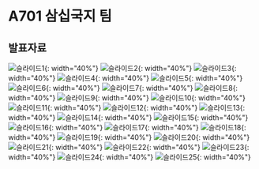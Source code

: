 # A701 삼십국지 팀

## 발표자료

![슬라이드1](/uploads/b9af7e48c9a1344e2740391f5f0b3af5/슬라이드1.JPG){: width="40%"}
![슬라이드2](/uploads/a2871c432f6da03272f7824c5e7cb195/슬라이드2.JPG){: width="40%"}
![슬라이드3](/uploads/8b2e9e9fb6e68a012ec5093e77307458/슬라이드3.JPG){: width="40%"}
![슬라이드4](/uploads/3155b4627a9089aad8f98cd233f2381e/슬라이드4.JPG){: width="40%"}
![슬라이드5](/uploads/7c091b9eae9494317e88c068e861aa31/슬라이드5.JPG){: width="40%"}
![슬라이드6](/uploads/00afbd25eb1b165d71505aba98b7d51c/슬라이드6.JPG){: width="40%"}
![슬라이드7](/uploads/9b5ed4f78671354a0e973b3a598fbcb1/슬라이드7.JPG){: width="40%"}
![슬라이드8](/uploads/396b15c4f4f80c053ad25e438a1963ab/슬라이드8.JPG){: width="40%"}
![슬라이드9](/uploads/5e8b357dc92984024332070ffd0e49ce/슬라이드9.JPG){: width="40%"}
![슬라이드10](/uploads/c421fcea40c3e5f04838ac3bee049d78/슬라이드10.JPG){: width="40%"}
![슬라이드11](/uploads/b6722931278d3d3fedd2aa1a29cc77a9/슬라이드11.JPG){: width="40%"}
![슬라이드12](/uploads/028e1a890f1638fcce359f1484ce9f46/슬라이드12.JPG){: width="40%"}
![슬라이드13](/uploads/2dc7d6d8da97afd274407215f9978db9/슬라이드13.JPG){: width="40%"}
![슬라이드14](/uploads/8f33a61283ea74999fc7f413b1691c8e/슬라이드14.JPG){: width="40%"}
![슬라이드15](/uploads/7a0c5408b44a7cd15573f64ee3b7ec28/슬라이드15.JPG){: width="40%"}
![슬라이드16](/uploads/e23750df7b2f1a67a77119a0c05c7320/슬라이드16.JPG){: width="40%"}
![슬라이드17](/uploads/98145f14df33c4bf1e45a906d90bf451/슬라이드17.JPG){: width="40%"}
![슬라이드18](/uploads/d7815395968c8036867593938ccb8ffe/슬라이드18.JPG){: width="40%"}
![슬라이드19](/uploads/434d5c631404beb368e43c1029075d1a/슬라이드19.JPG){: width="40%"}
![슬라이드20](/uploads/af0eb879675946d2491967db1b3ef8b9/슬라이드20.JPG){: width="40%"}
![슬라이드21](/uploads/c03248a51996a1c174cf45bbb0fadc86/슬라이드21.JPG){: width="40%"}
![슬라이드22](/uploads/0a00083a9728831b6786d017f71c60f2/슬라이드22.JPG){: width="40%"}
![슬라이드23](/uploads/4737438a7f18d86f7a9219c946e8e8d3/슬라이드23.JPG){: width="40%"}
![슬라이드24](/uploads/9799287de097c2a19400c103553eccd5/슬라이드24.JPG){: width="40%"}
![슬라이드25](/uploads/85c7be0a41ff84da91618c8db86b55a5/슬라이드25.JPG){: width="40%"}
